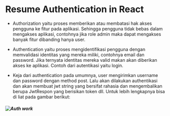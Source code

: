 # Resume Authentication in React

- Authorization yaitu proses memberikan atau membatasi hak akses pengguna ke fitur pada aplikasi. Sehingga pengguna tidak bebas dalam mengakses aplikasi, contohnya jika role admin maka dapat mengakses banyak fitur dibanding hanya user.
- Authentication yaitu proses mengidentifikasi pengguna dengan memvalidasi identitas yang mereka miliki, contohnya email dan password. Jika ternyata identitas mereka valid makan akan diberikan akses ke aplikasi. Contoh dari autentikasi yaitu login.

- Keja dari authentication pada umumnya, user mengirimkan username dan password dengan method post. Lalu akan dilakukan authentikasi dan akan membuat jwt string yang bersifat rahasia dan mengembalikan berupa JwtRespon yang berisikan token dll. Untuk lebih lengkapnya bisa di liat pada gambar berikut:

##### ![Auth work](https://res.cloudinary.com/practicaldev/image/fetch/s--pDTt0xJr--/c_limit%2Cf_auto%2Cfl_progressive%2Cq_auto%2Cw_880/https://bezkoder.com/wp-content/uploads/2020/03/react-jwt-authentication-flow.png)
